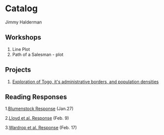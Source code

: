 # Catalog

Jimmy Halderman

## Workshops

1. Line Plot
2. Path of a Salesman - plot

## Projects 
1. [Exploration of Togo, it's administrative borders, and population densities](https://github.com/JimmyHalderman/workshop/blob/master/Project1deliverable.md)

## Reading Responses

1.[Blumenstock Response](https://github.com/JimmyHalderman/workshop/blob/master/Blumenstock.md) (Jan.27)

2.[Lloyd et al. Response](https://github.com/JimmyHalderman/workshop/blob/master/Lloyd.md) (Feb. 9)

3.[Wardrop et al. Response](https://github.com/JimmyHalderman/workshop/blob/master/Wardrop.md) (Feb. 17)


